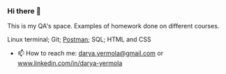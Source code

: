 ### Hi there 👋

This is my QA's space. Examples of homework done on different courses.

Linux terminal;
Git;
[Postman](git@github.com:Hopenot/postman.git);
SQL;
HTML and CSS

- 📫 How to reach me: darya.yermola@gmail.com or www.linkedin.com/in/darya-yermola

